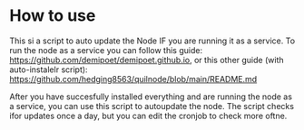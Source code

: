 # How to use
This si a script to auto update the Node IF you are running it as a service.
To run the node as a service you can follow this guide: https://github.com/demipoet/demipoet.github.io, or this other guide (with auto-instalelr script): https://github.com/hedging8563/quilnode/blob/main/README.md

After you have succesfully installed everything and are running the node as a service, you can use this script to autoupdate the node. The script checks ifor updates once a day, but you can edit the cronjob to check more oftne.
